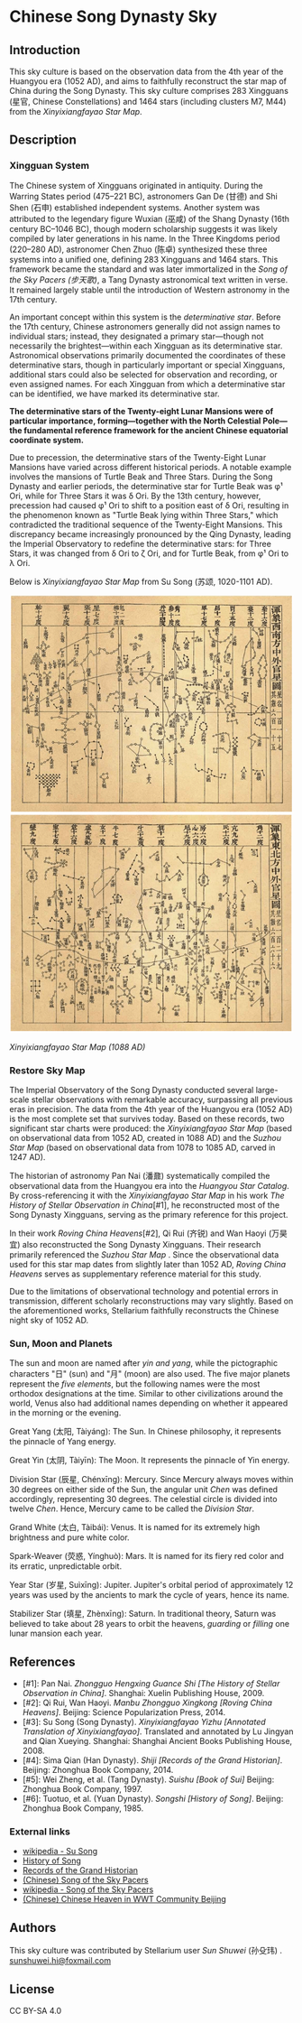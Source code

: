 # Chinese Song Dynasty Sky

## Introduction

This sky culture is based on the observation data from the 4th year of the Huangyou era (1052 AD), and aims to faithfully reconstruct the star map of China during the Song Dynasty. This sky culture comprises 283 Xingguans (星官, Chinese Constellations) and 1464 stars (including clusters M7, M44) from the *Xinyixiangfayao Star Map*. 

## Description

###  Xingguan System

The Chinese system of Xingguans originated in antiquity. During the Warring States period (475–221 BC), astronomers Gan De (甘德) and Shi Shen (石申) established independent systems. Another system was attributed to the legendary figure Wuxian (巫咸) of the Shang Dynasty  (16th century BC–1046 BC), though modern scholarship suggests it was likely compiled by later generations in his name. In the Three Kingdoms period (220–280 AD), astronomer Chen Zhuo (陈卓) synthesized these three systems into a unified one, defining 283 Xingguans and 1464 stars. This framework became the standard and was later immortalized in the *Song of the Sky Pacers (步天歌)*, a Tang Dynasty astronomical text written in verse. It remained largely stable until the introduction of Western astronomy in the 17th century.

An important concept within this system is the *determinative star*. Before the 17th century, Chinese astronomers generally did not assign names to individual stars; instead, they designated a primary star—though not necessarily the brightest—within each Xingguan as its determinative star. Astronomical observations primarily documented the coordinates of these determinative stars, though in particularly important or special Xingguans, additional stars could also be selected for observation and recording, or even assigned names. For each Xingguan from which a determinative star can be identified, we have marked its determinative star.

**The determinative stars of the Twenty-eight Lunar Mansions were of particular importance, forming—together with the North Celestial Pole—the fundamental reference framework for the ancient Chinese equatorial coordinate system.** 

Due to precession, the determinative stars of the Twenty-Eight Lunar Mansions have varied across different historical periods. A notable example involves the mansions of Turtle Beak and Three Stars. During the Song Dynasty and earlier periods, the determinative star for Turtle Beak was φ¹ Ori, while for Three Stars it was δ Ori. By the 13th century, however, precession had caused φ¹ Ori to shift to a position east of δ Ori, resulting in the phenomenon known as "Turtle Beak lying within Three Stars," which contradicted the traditional sequence of the Twenty-Eight Mansions. This discrepancy became increasingly pronounced by the Qing Dynasty, leading the Imperial Observatory to redefine the determinative stars: for Three Stars, it was changed from δ Ori to ζ Ori, and for Turtle Beak, from φ¹ Ori to λ Ori.

Below is *Xinyixiangfayao Star Map* from Su Song (苏颂, 1020-1101 AD).

![](illustrations/xyxfy.png)

*Xinyixiangfayao Star Map (1088 AD)*

### Restore Sky Map

The Imperial Observatory of the Song Dynasty conducted several large-scale stellar observations with remarkable accuracy, surpassing all previous eras in precision. The data from the 4th year of the Huangyou era (1052 AD) is the most complete set that survives today. Based on these records, two significant star charts were produced: the *Xinyixiangfayao Star Map* (based on observational data from 1052 AD, created in 1088 AD) and the *Suzhou Star Map* (based on observational data from 1078 to 1085 AD, carved in 1247 AD).

The historian of astronomy Pan Nai (潘鼐) systematically compiled the observational data from the Huangyou era into the *Huangyou Star Catalog*. By cross-referencing it with the *Xinyixiangfayao Star Map* in his work *The History of Stellar Observation in China*[#1], he reconstructed most of the Song Dynasty Xingguans, serving as the primary reference for this project.

In their work *Roving China Heavens*[#2], Qi Rui (齐锐) and Wan Haoyi (万昊宜) also reconstructed the Song Dynasty Xingguans. Their research primarily referenced the *Suzhou Star Map* . Since the observational data used for this star map dates from slightly later than 1052 AD, *Roving China Heavens* serves as supplementary reference material for this study.

Due to the limitations of observational technology and potential errors in transmission, different scholarly reconstructions may vary slightly. Based on the aforementioned works, Stellarium faithfully reconstructs the Chinese night sky of 1052 AD.

### Sun, Moon and Planets

The sun and moon are named after *yin and yang*, while the pictographic characters "日" (sun) and "月" (moon) are also used. The five major planets represent the *five elements*, but the following names were the most orthodox designations at the time. Similar to other civilizations around the world, Venus also had additional names depending on whether it appeared in the morning or the evening.

Great Yang (太阳, Tàiyáng): The Sun. In Chinese philosophy, it represents the pinnacle of Yang energy.

Great Yin (太阴, Tàiyīn): The Moon. It represents the pinnacle of Yin energy.

Division Star (辰星, Chénxīng): Mercury. Since Mercury always moves within 30 degrees on either side of the Sun, the angular unit *Chen* was defined accordingly, representing 30 degrees. The celestial circle is divided into twelve *Chen*. Hence, Mercury came to be called the *Division Star*.

Grand White (太白, Tàibái): Venus. It is named for its extremely high brightness and pure white color.

Spark-Weaver (荧惑, Yínghuò): Mars. It is named for its fiery red color and its erratic, unpredictable orbit.

Year Star (岁星, Suìxīng): Jupiter. Jupiter's orbital period of approximately 12 years was used by the ancients to mark the cycle of years, hence its name.

Stabilizer Star (填星, Zhènxīng): Saturn. In traditional theory, Saturn was believed to take about 28 years to orbit the heavens, *guarding* or *filling* one lunar mansion each year.

## References

 - [#1]: Pan Nai. *Zhongguo Hengxing Guance Shi [The History of Stellar Observation in China]*. Shanghai: Xuelin Publishing House, 2009.
 - [#2]: Qi Rui, Wan Haoyi. *Manbu Zhongguo Xingkong [Roving China Heavens]*. Beijing: Science Popularization Press, 2014.
 - [#3]: Su Song (Song Dynasty). *Xinyixiangfayao Yizhu [Annotated Translation of Xinyixiangfayao]*. Translated and annotated by Lu Jingyan and Qian Xueying. Shanghai: Shanghai Ancient Books Publishing House, 2008.
 - [#4]: Sima Qian (Han Dynasty). *Shiji [Records of the Grand Historian]*. Beijing: Zhonghua Book Company, 2014.
 - [#5]: Wei Zheng, et al. (Tang Dynasty). *Suishu [Book of Sui]* Beijing: Zhonghua Book Company, 1997.
 - [#6]: Tuotuo, et al. (Yuan Dynasty). *Songshi [History of Song]*. Beijing: Zhonghua Book Company, 1985.

### External links

 - [wikipedia - Su Song](https://en.wikipedia.org/wiki/Su_Song)
 - [History of Song](http://chinesenotes.com/songshi.html)
 - [Records of the Grand Historian](http://chinesenotes.com/shiji.html)
 - [(Chinese) Song of the Sky Pacers](https://www.lcsd.gov.hk/CE/Museum/Space/archive/Research/Literature/c_research_literature_9.htm)
 - [wikipedia - Song of the Sky Pacers](https://en.wikipedia.org/wiki/Song_of_the_Sky_Pacers)
 - [(Chinese) Chinese Heaven in WWT Community Beijing](http://wwt.china-vo.org/why/chineseheaven.htm)

## Authors

This sky culture was contributed by Stellarium user *Sun Shuwei* (孙殳玮) . [sunshuwei.hi@foxmail.com](mailto:sunshuwei.hi@foxmail.com)

## License

CC BY-SA 4.0
